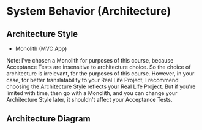 # System Behavior (Architecture)

## Architecture Style

- Monolith (MVC App)

Note: I've chosen a Monolith for purposes of this course, because Acceptance Tests are insensitive to architecture choice. So the choice of architecture is irrelevant, for the purposes of this course. However, in your case, for better translatability to your Real Life Project, I recommend choosing the Architecture Style reflects your Real Life Project. But if you're limited with time, then go with a Monolith, and you can change your Architecture Style later, it shouldn't affect your Acceptance Tests.

## Architecture Diagram